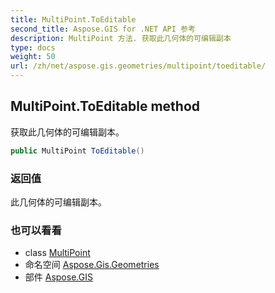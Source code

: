 ```yaml
---
title: MultiPoint.ToEditable
second_title: Aspose.GIS for .NET API 参考
description: MultiPoint 方法. 获取此几何体的可编辑副本
type: docs
weight: 50
url: /zh/net/aspose.gis.geometries/multipoint/toeditable/
---
```

## MultiPoint.ToEditable method

获取此几何体的可编辑副本。

```csharp
public MultiPoint ToEditable()
```

### 返回值

此几何体的可编辑副本。

### 也可以看看

* class [MultiPoint](../)
* 命名空间 [Aspose.Gis.Geometries](../../multipoint/)
* 部件 [Aspose.GIS](../../../)


